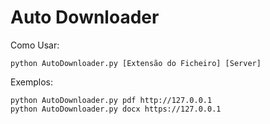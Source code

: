 # Auto Downloader

Como Usar:
```
python AutoDownloader.py [Extensão do Ficheiro] [Server]
```
		
Exemplos:
```
python AutoDownloader.py pdf http://127.0.0.1 
python AutoDownloader.py docx https://127.0.0.1
```
